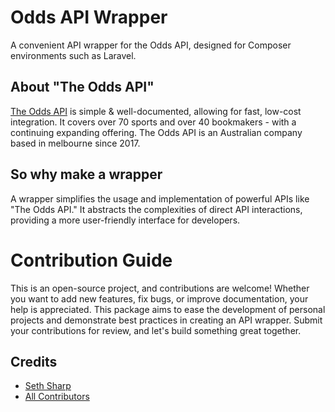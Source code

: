 # Odds API Wrapper
A convenient API wrapper for the Odds API, designed for Composer environments such as Laravel.

## About "The Odds API"
[The Odds API](https://the-odds-api.com/) is simple & well-documented, allowing for fast, low-cost integration. It covers over 70 sports and over 40 bookmakers - with a continuing expanding offering. The Odds API is an Australian company based in melbourne since 2017.

## So why make a wrapper
A wrapper simplifies the usage and implementation of powerful APIs like "The Odds API." It abstracts the complexities of direct API interactions, providing a more user-friendly interface for developers.

# Contribution Guide
This is an open-source project, and contributions are welcome! Whether you want to add new features, fix bugs, or improve documentation, your help is appreciated. This package aims to ease the development of personal projects and demonstrate best practices in creating an API wrapper. Submit your contributions for review, and let's build something great together.

## Credits
- [Seth Sharp](https://github.com/SethSharp)
- [All Contributors](https://github.com/SethSharp/odds-api/graphs/contributors)

